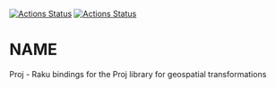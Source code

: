 [![Actions Status](https://github.com/bduggan/raku-proj/actions/workflows/linux.yml/badge.svg)](https://github.com/bduggan/raku-proj/actions/workflows/linux.yml)
[![Actions Status](https://github.com/bduggan/raku-proj/actions/workflows/macos.yml/badge.svg)](https://github.com/bduggan/raku-proj/actions/workflows/macos.yml)

NAME
====

Proj - Raku bindings for the Proj library for geospatial transformations

